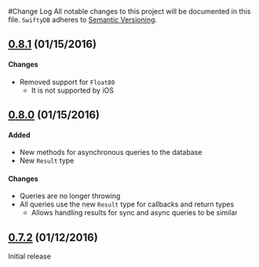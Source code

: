 #Change Log
All notable changes to this project will be documented in this file.
`SwiftyDB` adheres to [Semantic Versioning](http://semver.org/).

## [0.8.1](https://github.com/Oyvindkg/swiftydb/releases/tag/0.8.1) (01/15/2016)

#### Changes
* Removed support for `Float80`
  * It is not supported by iOS

## [0.8.0](https://github.com/Oyvindkg/swiftydb/releases/tag/0.8.0) (01/15/2016)

#### Added
* New methods for asynchronous queries to the database
* New `Result` type

#### Changes
* Queries are no longer throwing
* All queries use the new `Result` type for callbacks and return types
  * Allows handling results for sync and async queries to be similar

## [0.7.2](https://github.com/Oyvindkg/swiftydb/releases/tag/0.7.2) (01/12/2016)
Initial release
 

